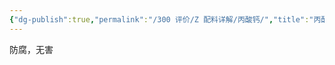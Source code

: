 ```yaml
---
{"dg-publish":true,"permalink":"/300 评价/Z 配料详解/丙酸钙/","title":"丙酸钙","created":"2023-04-29T22:58:58.660+08:00","updated":"2024-01-12T12:04:01.313+08:00"}
---
```



防腐，无害